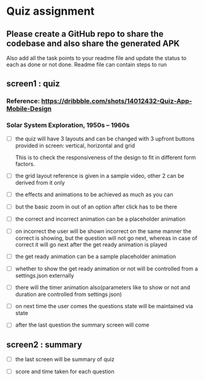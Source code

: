 # Quiz assignment
## Please create a GitHub repo to share the codebase and also share the generated APK

Also add all the task points to your readme file and update the status to each as done or not done.
Readme file can contain steps to run
## screen1 : quiz
### Reference: https://dribbble.com/shots/14012432-Quiz-App-Mobile-Design

### Solar System Exploration, 1950s – 1960s

- [ ] the quiz will have 3 layouts and can be changed with 3 upfront buttons provided in screen: 
    vertical, horizontal and grid
    
    This is to check the responsiveness of the design to fit in different form factors.
- [ ] the grid layout reference is given in a sample video, other 2 can be derived from it only
- [ ] the effects and animations to be achieved as much as you can
- [ ] but the basic zoom in out of an option after click has to be there
- [ ] the correct and incorrect animation can be a placeholder animation
- [ ] on incorrect the user will be shown incorrect on the same manner the correct is showing, but the question will not go next, whereas in case of correct it will go next after the get ready animation is played
- [ ] the get ready animation can be a sample placeholder animation
- [ ] whether to show the get ready animation or not will be controlled from a settings.json externally
- [ ] there will the timer animation also(parameters like to show or not and duration are controlled from settings json)
- [ ] on next time the user comes the questions state will be maintained via state
- [ ] after the last question the summary screen will come
## screen2 : summary
- [ ] the last screen will be summary of quiz 
- [ ] score and time taken for each question

